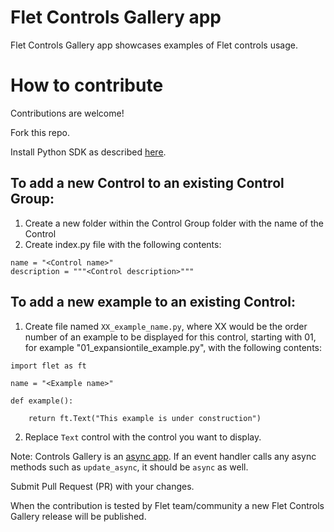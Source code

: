 # Flet Controls Gallery app

Flet Controls Gallery app showcases examples of Flet controls usage.

# How to contribute

Contributions are welcome!

Fork this repo.

Install Python SDK as described [here](https://github.com/flet-dev/flet/blob/main/CONTRIBUTING.md#python-sdk).

## To add a new Control to an existing Control Group:
1. Create a new folder within the Control Group folder with the name of the Control
2. Create index.py file with the following contents:
```
name = "<Control name>"
description = """<Control description>"""
```

## To add a new example to an existing Control:
1. Create file named `XX_example_name.py`, where XX would be the order number of an example to be displayed for this control, starting with 01, for example "01_expansiontile_example.py", with the following contents:

```
import flet as ft

name = "<Example name>"

def example():
    
    return ft.Text("This example is under construction")
```

2. Replace `Text` control with the control you want to display.

Note: Controls Gallery is an [async app](https://flet.dev/docs/guides/python/async-apps). If an event handler calls any async methods such as `update_async`, it should be `async` as well.

Submit Pull Request (PR) with your changes.

When the contribution is tested by Flet team/community a new Flet Controls Gallery release will be published.

 